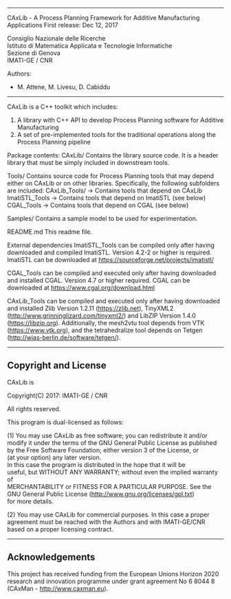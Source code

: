 ------------------------------------------------
CAxLib - A Process Planning Framework for Additive Manufacturing Applications
First release: Dec 12, 2017

Consiglio Nazionale delle Ricerche                                        
Istituto di Matematica Applicata e Tecnologie Informatiche                
Sezione di Genova                                                         
IMATI-GE / CNR                                                            

Authors:
- M. Attene, M. Livesu, D. Cabiddu

------------------------------------------------

CAxLib is a C++ toolkit which includes:
1) A library with C++ API to develop Process Planning software for Additive Manufacturing
2) A set of pre-implemented tools for the traditional operations along the Process Planning pipeline

Package contents:
CAxLib/
 Contains the library source code. It is a header library that must be simply included in downstream tools.

Tools/
 Contains source code for Process Planning tools that may depend either on CAxLib or on
 other libraries. Specifically, the following subfolders are included:
 CAxLib_Tools/ -> Contains tools that depend on CAxLib
 ImatiSTL_Tools -> Contains tools that depend on ImatiSTL (see below)
 CGAL_Tools -> Contains tools that depend on CGAL (see below)

Samples/
 Contains a sample model to be used for experimentation.

README.md
 This readme file.


External dependencies
 ImatiSTL_Tools can be compiled only after having downloaded and compiled ImatiSTL.
 Version 4.2-2 or higher is required.
 ImatiSTL can be downloaded at https://sourceforge.net/projects/imatistl/

 CGAL_Tools can be compiled and executed only after having downloaded and installed CGAL.
 Version 4.7 or higher required.
 CGAL can be downloaded at https://www.cgal.org/download.html

 CAxLib_Tools can be compiled and executed only after having downloaded and installed
 Zlib Version 1.2.11 (https://zlib.net), TinyXML2 (http://www.grinninglizard.com/tinyxml2/)
 and LibZIP Version 1.4.0 (https://libzip.org). Additionally, the mesh2vtu tool
 depends from VTK (https://www.vtk.org), and the tetrahedralize tool depends on Tetgen
 (http://wias-berlin.de/software/tetgen/).

---------------------
Copyright and License
---------------------

CAxLib is

Copyright(C) 2017: IMATI-GE / CNR                                         

All rights reserved.                                                      

This program is dual-licensed as follows:

(1) You may use CAxLib as free software; you can redistribute it and/or
modify it under the terms of the GNU General Public License as published
by the Free Software Foundation; either version 3 of the License, or     
(at your option) any later version.                                      
In this case the program is distributed in the hope that it will be      
useful, but WITHOUT ANY WARRANTY; without even the implied warranty of   
MERCHANTABILITY or FITNESS FOR A PARTICULAR PURPOSE.  See the            
GNU General Public License (http://www.gnu.org/licenses/gpl.txt)         
for more details.                                                        

(2) You may use CAxLib for commercial purposes. In this case a
proper agreement must be reached with the Authors and with IMATI-GE/CNR  
based on a proper licensing contract.

----------------
Acknowledgements
----------------
This project has received funding from the European Unions Horizon 2020 research and innovation programme under grant agreement No 6 8044 8 (CAxMan - http://www.caxman.eu).
